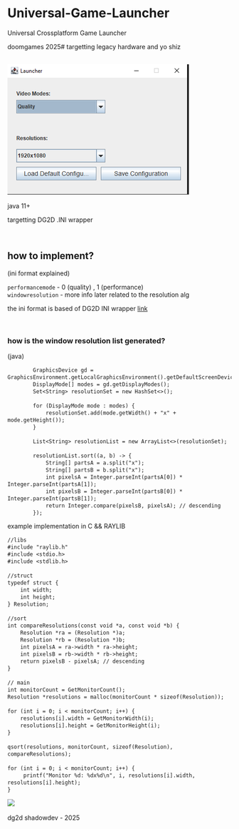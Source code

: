 # Universal-Game-Launcher
Universal Crossplatform Game Launcher
<br>
<p>doomgames 2025# targetting legacy hardware and yo shiz</p>
<br>
<img src="image.png"></img>
<br>
<p>java 11+</p>
<p>targetting DG2D .INI wrapper</p>
<br>

## how to implement?

(ini format explained)

```performancemode``` - 0 (quality) , 1 (performance) <br>
```windowresolution``` - more info later related to the resolution alg

the ini format is based of DG2D INI wrapper <a href="https://github.com/shadow9owo/DG2D/tree/main/ini">link</a>

<br>

### how is the window resolution list generated?

(java)
````
        GraphicsDevice gd = GraphicsEnvironment.getLocalGraphicsEnvironment().getDefaultScreenDevice();
        DisplayMode[] modes = gd.getDisplayModes();
        Set<String> resolutionSet = new HashSet<>();

        for (DisplayMode mode : modes) {
            resolutionSet.add(mode.getWidth() + "x" + mode.getHeight());
        }

        List<String> resolutionList = new ArrayList<>(resolutionSet);

        resolutionList.sort((a, b) -> {
            String[] partsA = a.split("x");
            String[] partsB = b.split("x");
            int pixelsA = Integer.parseInt(partsA[0]) * Integer.parseInt(partsA[1]);
            int pixelsB = Integer.parseInt(partsB[0]) * Integer.parseInt(partsB[1]);
            return Integer.compare(pixelsB, pixelsA); // descending
        });
````
example implementation in C && RAYLIB
````
//libs
#include "raylib.h"
#include <stdio.h>
#include <stdlib.h>

//struct
typedef struct {
    int width;
    int height;
} Resolution;

//sort
int compareResolutions(const void *a, const void *b) {
    Resolution *ra = (Resolution *)a;
    Resolution *rb = (Resolution *)b;
    int pixelsA = ra->width * ra->height;
    int pixelsB = rb->width * rb->height;
    return pixelsB - pixelsA; // descending
}

// main
int monitorCount = GetMonitorCount();
Resolution *resolutions = malloc(monitorCount * sizeof(Resolution));

for (int i = 0; i < monitorCount; i++) {
    resolutions[i].width = GetMonitorWidth(i);
    resolutions[i].height = GetMonitorHeight(i);
}

qsort(resolutions, monitorCount, sizeof(Resolution), compareResolutions);

for (int i = 0; i < monitorCount; i++) {
     printf("Monitor %d: %dx%d\n", i, resolutions[i].width, resolutions[i].height);
}

````

<img src="banner.png"></img>

dg2d shadowdev - 2025
